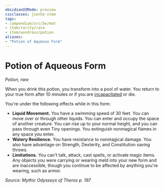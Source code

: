 ```yaml
---
obsidianUIMode: preview
cssclasses: json5e-item
tags:
- compendium/src/5e/mot
- item/rarity/rare
- item/wondrous/potion
aliases: 
- "Potion of Aqueous Form"
---
```

# Potion of Aqueous Form
*Potion, rare*  


When you drink this potion, you transform into a pool of water. You return to your true form after 10 minutes or if you are [incapacitated](_conditions.md#incapacitated) or die.

You're under the following effects while in this form:

- **Liquid Movement.** You have a swimming speed of 30 feet. You can move over or through other liquids. You can enter and occupy the space of another creature. You can rise up to your normal height, and you can pass through even Tiny openings. You extinguish nonmagical flames in any space you enter.  
- **Watery Resilience.** You have resistance to nonmagical damage. You also have advantage on Strength, Dexterity, and Constitution saving throws.  
- **Limitations.** You can't talk, attack, cast spells, or activate magic items. Any objects you were carrying or wearing meld into your new form and are inaccessible, though you continue to be affected by anything you're wearing, such as armor.  

*Source: Mythic Odysseys of Theros p. 197*